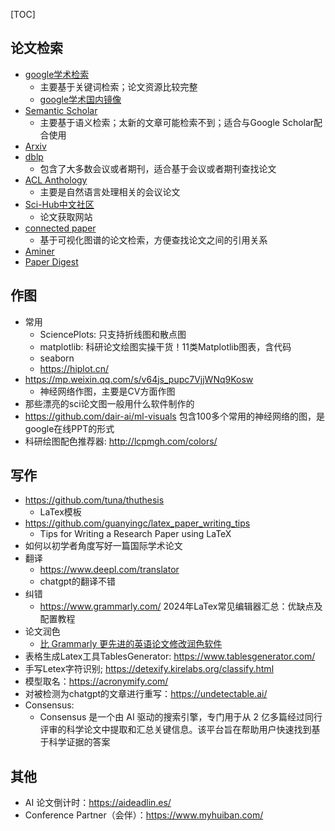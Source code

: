 [TOC]



## 论文检索

- [google学术检索](https://scholar.google.com/)
  - 主要基于关键词检索；论文资源比较完整
  - [google学术国内镜像](https://gg.xueshu5.com/)
- [Semantic Scholar](https://www.semanticscholar.org/me/research)
  - 主要基于语义检索；太新的文章可能检索不到；适合与Google Scholar配合使用
- [Arxiv](https://arxiv.org/search/)
- [dblp](https://dblp.org/)
  - 包含了大多数会议或者期刊，适合基于会议或者期刊查找论文
- [ACL Anthology](https://aclanthology.org/)
  - 主要是自然语言处理相关的会议论文
- [Sci-Hub中文社区](https://discuss.sci-hub.org.cn/)
  - 论文获取网站
- [connected paper](https://www.connectedpapers.com/)
  - 基于可视化图谱的论文检索，方便查找论文之间的引用关系
- [Aminer](https://www.aminer.cn/)
- [Paper Digest](https://www.paperdigest.org/)

## 作图

- 常用
	- SciencePlots: 只支持折线图和散点图
	- matplotlib: 科研论文绘图实操干货！11类Matplotlib图表，含代码
	- seaborn
	- https://hiplot.cn/
- https://mp.weixin.qq.com/s/v64js_pupc7VjjWNq9Kosw
	- 神经网络作图，主要是CV方面作图
- 那些漂亮的sci论文图一般用什么软件制作的
- https://github.com/dair-ai/ml-visuals
包含100多个常用的神经网络的图，是google在线PPT的形式
- 科研绘图配色推荐器: http://lcpmgh.com/colors/

## 写作

- https://github.com/tuna/thuthesis
  - LaTex模板
- https://github.com/guanyingc/latex_paper_writing_tips
  - Tips for Writing a Research Paper using LaTeX
- 如何以初学者角度写好一篇国际学术论文
- 翻译
  - https://www.deepl.com/translator
  - chatgpt的翻译不错
- 纠错
  - https://www.grammarly.com/
  2024年LaTex常见编辑器汇总：优缺点及配置教程
- 论文润色
  - [比 Grammarly 更先进的英语论文修改润色软件](https://mp.weixin.qq.com/s/1MGVR6d4ecZTwR-sju3taQ)
- 表格生成Latex工具TablesGenerator: https://www.tablesgenerator.com/
- 手写Letex字符识别; https://detexify.kirelabs.org/classify.html
- 模型取名：https://acronymify.com/
- 对被检测为chatgpt的文章进行重写：https://undetectable.ai/
- Consensus: 
  - Consensus 是一个由 AI 驱动的搜索引擎，专门用于从 2 亿多篇经过同行评审的科学论文中提取和汇总关键信息。该平台旨在帮助用户快速找到基于科学证据的答案


## 其他

- AI 论文倒计时：https://aideadlin.es/
- Conference Partner（会伴）：https://www.myhuiban.com/